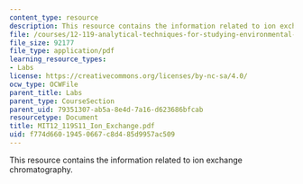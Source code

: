 ```yaml
---
content_type: resource
description: This resource contains the information related to ion exchange chromatography.
file: /courses/12-119-analytical-techniques-for-studying-environmental-and-geologic-samples-spring-2011/f774d66019450667c8d485d9957ac509_MIT12_119S11_Ion_Exchange.pdf
file_size: 92177
file_type: application/pdf
learning_resource_types:
- Labs
license: https://creativecommons.org/licenses/by-nc-sa/4.0/
ocw_type: OCWFile
parent_title: Labs
parent_type: CourseSection
parent_uid: 79351307-ab5a-8e4d-7a16-d623686bfcab
resourcetype: Document
title: MIT12_119S11_Ion_Exchange.pdf
uid: f774d660-1945-0667-c8d4-85d9957ac509
---
```

This resource contains the information related to ion exchange chromatography.